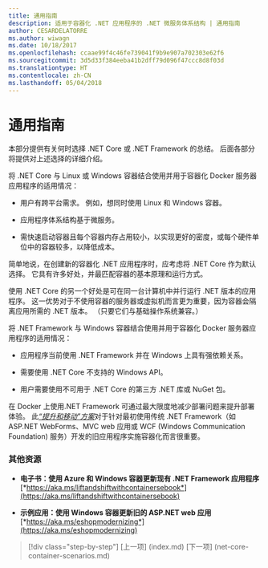 ```yaml
---
title: 通用指南
description: 适用于容器化 .NET 应用程序的 .NET 微服务体系结构 | 通用指南
author: CESARDELATORRE
ms.author: wiwagn
ms.date: 10/18/2017
ms.openlocfilehash: ccaae99f4c46fe739041f9b9e907a702303e62f6
ms.sourcegitcommit: 3d5d33f384eeba41b2dff79d096f47ccc8d8f03d
ms.translationtype: HT
ms.contentlocale: zh-CN
ms.lasthandoff: 05/04/2018
---
```

# <a name="general-guidance"></a>通用指南

本部分提供有关何时选择 .NET Core 或 .NET Framework 的总结。 后面各部分将提供对上述选择的详细介绍。

将 .NET Core 与 Linux 或 Windows 容器结合使用并用于容器化 Docker 服务器应用程序的适用情况：

-   用户有跨平台需求。 例如，想同时使用 Linux 和 Windows 容器。

-   应用程序体系结构基于微服务。

-   需快速启动容器且每个容器内存占用较小，以实现更好的密度，或每个硬件单位中的容器较多，以降低成本。

简单地说，在创建新的容器化 .NET 应用程序时，应考虑将 .NET Core 作为默认选择。 它具有许多好处，并最匹配容器的基本原理和运行方式。

使用 .NET Core 的另一个好处是可在同一台计算机中并行运行 .NET 版本的应用程序。 这一优势对于不使用容器的服务器或虚拟机而言更为重要，因为容器会隔离应用所需的 .NET 版本。 （只要它们与基础操作系统兼容。）

将 .NET Framework 与 Windows 容器结合使用并用于容器化 Docker 服务器应用程序的适用情况：

-   应用程序当前使用 .NET Framework 并在 Windows 上具有强依赖关系。

-   需要使用 .NET Core 不支持的 Windows API。

-   用户需要使用不可用于 .NET Core 的第三方 .NET 库或 NuGet 包。

在 Docker 上使用.NET Framework 可通过最大限度地减少部署问题来提升部署体验。 此[*“提升和移动”方案*](https://aka.ms/liftandshiftwithcontainersebook)对于针对最初使用传统 .NET Framework（如 ASP.NET WebForms、MVC web 应用或 WCF (Windows Communication Foundation) 服务）开发的旧应用程序实施容器化而言很重要。

### <a name="additional-resources"></a>其他资源

-   **电子书：使用 Azure 和 Windows 容器更新现有 .NET Framework 应用程序**
    [*https://aka.ms/liftandshiftwithcontainersebook*](https://aka.ms/liftandshiftwithcontainersebook)

-   **示例应用：使用 Windows 容器更新旧的 ASP.NET web 应用**
    [*https://aka.ms/eshopmodernizing*](https://aka.ms/eshopmodernizing)


>[!div class="step-by-step"]
[上一项] (index.md) [下一项] (net-core-container-scenarios.md)
